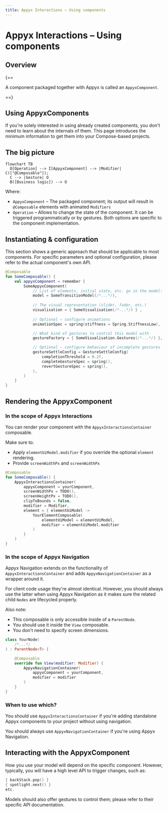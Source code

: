 ```yaml
---
title: Appyx Interactions – Using components
---
```


# Appyx Interactions – Using components

## Overview

{==

A component packaged together with Appyx is called an `AppyxComponent`. 

==}

## Using AppyxComponents

If you're solely interested in using already created components, you don't need to learn about the internals of them. This page introduces the minimum information to get them into your Compose-based projects.


## The big picture

``` mermaid
flowchart TB
  O[Operation] --> I[AppyxComponent] --> |Modifier| C(["@Composable"]);
  C --> |Gesture| O
  B([Business logic]) --> O
```

Where:

* `AppyxComponent` – The packaged component; its output will result in `@Composable` elements with animated `Modifiers`
* `Operation` – Allows to change the state of the component. It can be triggered programmatically or by gestures. Both options are specific to the component implementation.


## Instantiating & configuration

This section shows a generic approach that should be applicable to most components. For specific parameters and optional configuration, please refer to the actual component's own API.

```kotlin
@Composable
fun SomeComposable() {
    val appyxComponent = remember {
        SomeAppyxComponent(
            // List of elements, initial state, etc. go in the model:
            model = SomeTransitionModel(/*...*/),
            
            // The visual representation (slider, fader, etc.) 
            visualisation = { SomeVisualisation(/*...*/) } ,
            
            // Optional – configure animations
            animationSpec = spring(stiffness = Spring.StiffnessLow),

            // What kind of gestures to control this model with 
            gestureFactory = { SomeVisualisation.Gestures(/*...*/) },

            // Optional – configure behaviour of incomplete gestures
            gestureSettleConfig = GestureSettleConfig(
                completionThreshold = 0.2f,
                completeGestureSpec = spring(),
                revertGestureSpec = spring(),
            ),
        )
    }
}
```

## Rendering the AppyxComponent

### In the scope of Appyx Interactions 

You can render your component with the `AppyxInteractionsContainer` composable. 

Make sure to:

- Apply `elementUiModel.modifier` if you override the optional `element` rendering.
- Provide `screenWidthPx` and `screenWidthPx`

```kotlin
@Composable
fun SomeComposable() {
    AppyxInteractionsContainer(
        appyxComponent = yourComponent,
        screenWidthPx = TODO(),
        screenHeightPx = TODO(),
        clipToBounds = false,
        modifier = Modifier,
        element = { elementUiModel ->
            YourElementComposable(
                elementUiModel = elementUiModel,
                modifier = elementUiModel.modifier
            )
        }
    )
}
```

### In the scope of Appyx Navigation

Appyx Navigation extends on the functionality of `AppyxInteractionsContainer` and adds `AppyxNavigationContainer` as a wrapper around it. 

For client code usage they're almost identical. However, you should always use the latter when using Appyx Navigation as it makes sure the related child `Nodes` are lifecycled properly.

Also note:

- This composable is only accessible inside of a `ParentNode`.
- You should use it inside the `View` composable.
- You don't need to specify screen dimensions.


```kotlin
class YourNode(
    /*...*/
) : ParentNode<T> {

    @Composable
    override fun View(modifier: Modifier) {
        AppyxNavigationContainer(
            appyxComponent = yourComponent,
            modifier = modifier
        )   
    }
}
```

### When to use which?

You should use `AppyxInteractionsContainer` if you're adding standalone Appyx components to your project without using navigation.

You should always use `AppyxNavigationContainer` if you're using Appyx Navigation.



## Interacting with the AppyxComponent

How you use your model will depend on the specific component. However, typically, you will have a high level API to trigger changes, such as:

```kotlin
{ backStack.pop() }
{ spotlight.next() }
etc.
```

Models should also offer gestures to control them; please refer to their specific API documentation.
